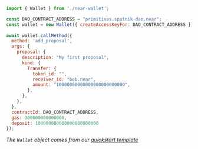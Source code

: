 

```js
import { Wallet } from './near-wallet';

const DAO_CONTRACT_ADDRESS = "primitives.sputnik-dao.near";
const wallet = new Wallet({ createAccessKeyFor: DAO_CONTRACT_ADDRESS });
 
await wallet.callMethod({
  method: 'add_proposal',
  args: {
    proposal: {
      description: "My first proposal",
      kind: {
        Transfer: {
          token_id: "",
          receiver_id: "bob.near",
          amount: "10000000000000000000000000",
        },
      },
    },
  },
  contractId: DAO_CONTRACT_ADDRESS,
  gas: 300000000000000,
  deposit: 100000000000000000000000
});
```

_The `Wallet` object comes from our [quickstart template](https://github.com/near-examples/hello-near-examples/blob/main/frontend/near-wallet.js)_ 